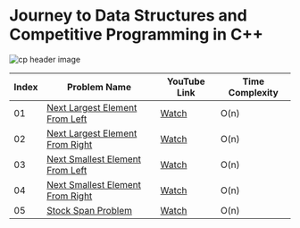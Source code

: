 # Journey to Data Structures and Competitive Programming in C++

![cp header image](https://github.com/kapeed07/image-store/blob/master/img/cp/header.png)

|Index| Problem Name | YouTube Link | Time Complexity |
|------| ------ | ------ | ------ |
|01| [Next Largest Element From Left](https://github.com/kapeed07/cp/blob/master/src/practice/stack/Next%20Largest%20Element%20From%20Left/nextLargestElementFromLeft.cpp) | [Watch](https://www.youtube.com/watch?v=T5s96ynzArg) | O(n) |
|02|[Next Largest Element From Right](https://github.com/kapeed07/cp/blob/master/src/practice/stack/Next%20Largest%20Element%20From%20Right/nextLargestElementFromRight.cpp)| [Watch](https://www.youtube.com/watch?v=NXOOYYwpbg4) | O(n)|
|03|[Next Smallest Element From Left](https://github.com/kapeed07/cp/blob/master/src/practice/stack/Next%20Smallest%20Element%20From%20Left/nextSmallestElementFromLeft.cpp)| [Watch](https://www.youtube.com/watch?v=85LWui3FlVk) | O(n)|
|04|[Next Smallest Element From Right](https://github.com/kapeed07/cp/blob/master/src/practice/stack/Next%20Smallest%20Element%20From%20Right/nextSmallestElementFromRight.cpp)| [Watch](https://www.youtube.com/watch?v=nc1AYFyvOR4) | O(n)|
|05|[Stock Span Problem](https://github.com/kapeed07/cp/blob/master/src/practice/stack/Stock%20Span%20Problem/stockSpanProblem.cpp)| [Watch](https://www.youtube.com/watch?v=p9T-fE1g1pU) | O(n)|

